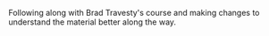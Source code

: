 Following along with Brad Travesty's course and making changes to understand the material better along the way. 